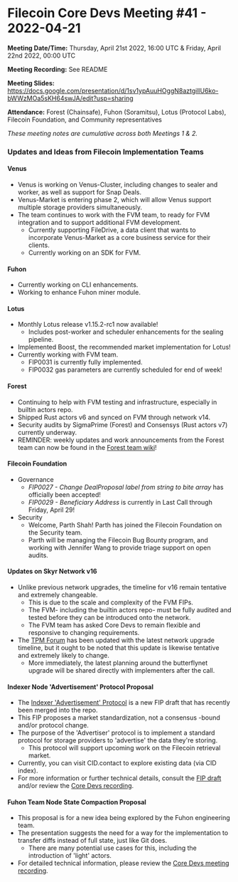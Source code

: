 # Filecoin Core Devs Meeting #41 - 2022-04-21

**Meeting Date/Time:** Thursday, April 21st 2022, 16:00 UTC & Friday, April 22nd 2022, 00:00 UTC

**Meeting Recording:** See README

**Meeting Slides:** https://docs.google.com/presentation/d/1sv1ypAuuHOggN8aztgillU6ko-bWWzMOa5sKH64swJA/edit?usp=sharing

**Attendance:** Forest (Chainsafe), Fuhon (Soramitsu), Lotus (Protocol Labs), Filecoin Foundation, and Community representatives

_These meeting notes are cumulative across both Meetings 1 & 2._

### Updates and Ideas from Filecoin Implementation Teams

#### Venus
* Venus is working on Venus-Cluster, including changes to sealer and worker, as well as support for Snap Deals. 
* Venus-Market is entering phase 2, which will allow Venus support multiple storage providers simultaneously. 
* The team continues to work with the FVM team, to ready for FVM integration and to support additional FVM development. 
  * Currently supporting FileDrive, a data client that wants to incorporate Venus-Market as a core business service for their clients. 
  * Currently working on an SDK for FVM.
#### Fuhon 
* Currently working on CLI enhancements. 
* Working to enhance Fuhon miner module. 
#### Lotus 
* Monthly Lotus release v1.15.2-rc1 now available! 
  * Includes post-worker and scheduler enhancements for the sealing pipeline. 
* Implemented Boost, the recommended market implementation for Lotus! 
* Currently working with FVM team. 
  * FIP0031 is currently fully implemented. 
  * FIP0032 gas parameters are currently scheduled for end of week!   
#### Forest 
* Continuing to help with FVM testing and infrastructure, especially in builtin actors repo. 
* Shipped Rust actors v6 and synced on FVM through network v14. 
* Security audits by SigmaPrime (Forest) and Consensys (Rust actors v7) currently underway. 
* REMINDER: weekly updates and work announcements from the Forest team can now be found in the [Forest team wiki](https://github.com/ChainSafe/forest/wiki)! 
#### Filecoin Foundation 
* Governance 
  * *FIP0027 - Change DealProposal label from string to bite array* has officially been accepted! 
  * *FIP0029 - Beneficiary Address* is currently in Last Call through Friday, April 29!
* Security 
  * Welcome, Parth Shah! Parth has joined the Filecoin Foundation on the Security team. 
  * Parth will be managing the Filecoin Bug Bounty program, and working with Jennifer Wang to provide triage support on open audits. 
#### Updates on Skyr Network v16 
* Unlike previous network upgrades, the timeline for v16 remain tentative and extremely changeable. 
  * This is due to the scale and complexity of the FVM FIPs.
  * The FVM- including the builtin actors repo- must be fully audited and tested before they can be introduced onto the network. 
  * The FVM team has asked Core Devs to remain flexible and responsive to changing requirements. 
* The [TPM Forum](https://github.com/filecoin-project/tpm/discussions/90) has been updated with the latest network upgrade timeline, but it ought to be noted that this update is likewise tentative and extremely likely to change.
  * More immediately, the latest planning around the butterflynet upgrade will be shared directly with implementers after the call. 
#### Indexer Node 'Advertisement' Protocol Proposal
* The [Indexer 'Advertisement' Protocol](https://github.com/filecoin-project/FIPs/pull/341) is a new FIP draft that has recently been merged into the repo. 
* This FIP proposes a market standardization, not a consensus -bound and/or protocol change. 
* The purpose of the 'Advertiser' protocol is to implement a standard protocol for storage providers to 'advertise' the data they're storing. 
  * This protocol will support upcoming work on the Filecoin retrieval market. 
* Currently, you can visit CID.contact to explore existing data (via CID index). 
* For more information or further technical details, consult the [FIP draft](](https://github.com/filecoin-project/FIPs/pull/341)) and/or review the [Core Devs recording](https://www.youtube.com/watch?v=RFcYvSJ9dXI&list=PL_0VrY55uV1-9t74K-eFQN7Bc7ROG06hT&index=33). 
#### Fuhon Team Node State Compaction Proposal
* This proposal is for a new idea being explored by the Fuhon engineering team. 
* The presentation suggests the need for a way for the implementation to transfer diffs instead of full state, just like Git does. 
  * There are many potential use cases for this, including the introduction of 'light' actors. 
* For detailed technical information, please review the [Core Devs meeting recording](https://www.youtube.com/watch?v=RFcYvSJ9dXI&list=PL_0VrY55uV1-9t74K-eFQN7Bc7ROG06hT&index=33). 
